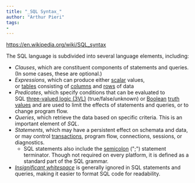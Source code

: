 ```yaml
---
title: "_SQL Syntax_"
author: "Arthur Pieri"
tags: 
- 
---
```


https://en.wikipedia.org/wiki/SQL_syntax

The SQL language is subdivided into several language elements, including:

-   _Clauses_, which are constituent components of statements and queries. (In some cases, these are optional.)
-   _Expressions_, which can produce either [scalar](https://en.wikipedia.org/wiki/Scalar_(computing) "Scalar (computing)") values, or [tables](https://en.wikipedia.org/wiki/Table_(database) "Table (database)") consisting of [columns](https://en.wikipedia.org/wiki/Column_(database) "Column (database)") and [rows](https://en.wikipedia.org/wiki/Row_(database) "Row (database)") of data
-   _Predicates_, which specify conditions that can be evaluated to SQL [three-valued logic (3VL)](https://en.wikipedia.org/wiki/Ternary_logic "Ternary logic") (true/false/unknown) or [Boolean](https://en.wikipedia.org/wiki/Boolean_logic "Boolean logic") [truth values](https://en.wikipedia.org/wiki/Truth_value "Truth value") and are used to limit the effects of statements and queries, or to change program flow.
-   _Queries_, which retrieve the data based on specific criteria. This is an important element of _SQL_.
-   _Statements_, which may have a persistent effect on schemata and data, or may control [transactions](https://en.wikipedia.org/wiki/Database_transaction "Database transaction"), program flow, connections, sessions, or diagnostics.
    -   SQL statements also include the [semicolon](https://en.wikipedia.org/wiki/Semicolon "Semicolon") (";") statement terminator. Though not required on every platform, it is defined as a standard part of the SQL grammar.
-   _[Insignificant whitespace](https://en.wikipedia.org/wiki/Whitespace_(computer_science) "Whitespace (computer science)")_ is generally ignored in SQL statements and queries, making it easier to format SQL code for readability.